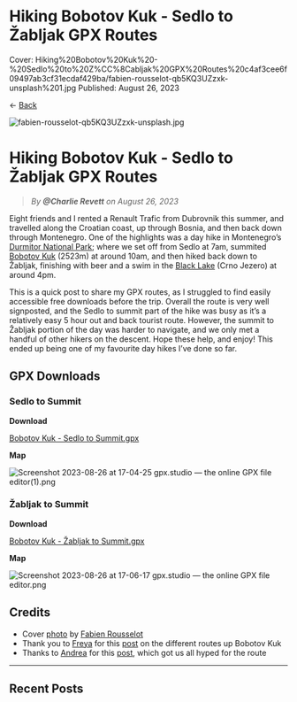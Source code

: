 # Hiking Bobotov Kuk - Sedlo to Žabljak GPX Routes

Cover: Hiking%20Bobotov%20Kuk%20-%20Sedlo%20to%20Z%CC%8Cabljak%20GPX%20Routes%20c4af3cee6f09497ab3cf31ecdaf429ba/fabien-rousselot-qb5KQ3UZzxk-unsplash%201.jpg
Published: August 26, 2023

← [Back](https://www.notion.so/About-189cd2de736546bb80b0f792704f211b?pvs=21)

![fabien-rousselot-qb5KQ3UZzxk-unsplash.jpg](Hiking%20Bobotov%20Kuk%20-%20Sedlo%20to%20Z%CC%8Cabljak%20GPX%20Routes%20c4af3cee6f09497ab3cf31ecdaf429ba/fabien-rousselot-qb5KQ3UZzxk-unsplash.jpg)

# Hiking Bobotov Kuk - Sedlo to Žabljak GPX Routes

> _By **@Charlie Revett** on August 26, 2023_

Eight friends and I rented a Renault Trafic from Dubrovnik this summer, and travelled along the
Croatian coast, up through Bosnia, and then back down through Montenegro. One of the highlights was
a day hike in Montenegro’s [Durmitor National Park](https://en.wikipedia.org/wiki/Durmitor); where
we set off from Sedlo at 7am, summited [Bobotov Kuk](https://en.wikipedia.org/wiki/Bobotov_Kuk)
(2523m) at around 10am, and then hiked back down to Žabljak, finishing with beer and a swim in the
[Black Lake](<https://en.wikipedia.org/wiki/Black_Lake_(Montenegro)>) (Crno Jezero) at around 4pm.

This is a quick post to share my GPX routes, as I struggled to find easily accessible free downloads
before the trip. Overall the route is very well signposted, and the Sedlo to summit part of the hike
was busy as it’s a relatively easy 5 hour out and back tourist route. However, the summit to Žabljak
portion of the day was harder to navigate, and we only met a handful of other hikers on the descent.
Hope these help, and enjoy! This ended up being one of my favourite day hikes I’ve done so far.

## GPX Downloads

### Sedlo to Summit

**Download**

[Bobotov Kuk - Sedlo to Summit.gpx](Hiking%20Bobotov%20Kuk%20-%20Sedlo%20to%20Z%CC%8Cabljak%20GPX%20Routes%20c4af3cee6f09497ab3cf31ecdaf429ba/Bobotov_Kuk_-_Sedlo_to_Summit.gpx)

**Map**

![Screenshot 2023-08-26 at 17-04-25 gpx.studio — the online GPX file editor(1).png](<Hiking%20Bobotov%20Kuk%20-%20Sedlo%20to%20Z%CC%8Cabljak%20GPX%20Routes%20c4af3cee6f09497ab3cf31ecdaf429ba/Screenshot_2023-08-26_at_17-04-25_gpx.studio__the_online_GPX_file_editor(1).png>)

### Žabljak to Summit

**Download**

[Bobotov Kuk - Žabljak to Summit.gpx](Hiking%20Bobotov%20Kuk%20-%20Sedlo%20to%20Z%CC%8Cabljak%20GPX%20Routes%20c4af3cee6f09497ab3cf31ecdaf429ba/Bobotov_Kuk_-_Zabljak_to_Summit.gpx)

**Map**

![Screenshot 2023-08-26 at 17-06-17 gpx.studio — the online GPX file editor.png](Hiking%20Bobotov%20Kuk%20-%20Sedlo%20to%20Z%CC%8Cabljak%20GPX%20Routes%20c4af3cee6f09497ab3cf31ecdaf429ba/Screenshot_2023-08-26_at_17-06-17_gpx.studio__the_online_GPX_file_editor.png)

## Credits

- Cover [photo](https://unsplash.com/photos/qb5KQ3UZzxk) by
  [Fabien Rousselot](https://unsplash.com/@where_is_fab)
- Thank you to [Freya](https://www.instagram.com/thesandyfeet/) for this
  [post](https://thesandyfeet.com/our-guide-to-climbing-bobotov-kuk/) on the different routes up
  Bobotov Kuk
- Thanks to [Andrea](https://www.instagram.com/wanderful_journeys/) for this
  [post](https://www.wanderfuljourneystravel.com/the-wanderful-blog/bobotov-kuk-montenegro), which
  got us all hyped for the route

---

## Recent Posts

[](Hiking%20Bobotov%20Kuk%20-%20Sedlo%20to%20Z%CC%8Cabljak%20GPX%20Routes%20c4af3cee6f09497ab3cf31ecdaf429ba/Untitled%20f21844f36a594237afbd9703c2d6f577.csv)
